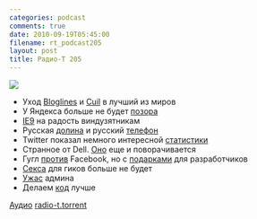 ```yaml
---
categories: podcast
comments: true
date: 2010-09-19T05:45:00
filename: rt_podcast205
layout: post
title: Радио-Т 205
---
```


![](https://radio-t.com/images/radio-t/rt205.gif)

- Уход [Bloglines](http://mashable.com/2010/09/11/bloglines-discontinued/) и [Cuil](http://techcrunch.com/2010/09/17/cuil-goes-down-and-we-hear-its-down-for-good/) в лучший из миров
- У Яндекса больше не будет [позора](http://internetno.net/2010/09/16/yandex-icq-2/)
- [IE9](http://mashable.com/2010/09/15/internet-explorer-9-has-arrived/) на радость виндузятникам
- Русская [долина](http://techcrunch.com/2010/09/12/can-russia-build-a-silicon-valley/) и русский [телефон](http://habrahabr.ru/blogs/android/104122/)
- Twitter показал немного интересной [статистики](http://techcrunch.com/2010/09/17/twitter-seeing-6-billion-api-calls-per-day-70k-per-second/)
- Странное от Dell. [Оно](http://www.engadget.com/2010/09/16/dell-inspiron-duo-touched-for-the-very-first-time/) еще и поворачивается
- Гугл [против](http://habrahabr.ru/blogs/social_networks/104371/) Facebook, но с [подарками](http://habrahabr.ru/blogs/google/104357/) для разработчиков
- [Секса](http://www.readwriteweb.com/archives/craigslist_shuts_down_sex_ads_for_good.php) для гиков больше не будет
- [Ужас](http://www.readwriteweb.com/enterprise/2010/09/it-disasters-what-was-your-big.php) админа
- Делаем [код](http://java.dzone.com/news/my-top-3-advices-make-better) лучше

[Аудио](http://archive.rucast.net/radio-t/media/rt_podcast205.mp3)
[radio-t.torrent](http://www.radio-t.com/torrents/rt_podcast205.mp3.torrent)
<audio src="http://archive.rucast.net/radio-t/media/rt_podcast205.mp3" preload="none"></audio>
